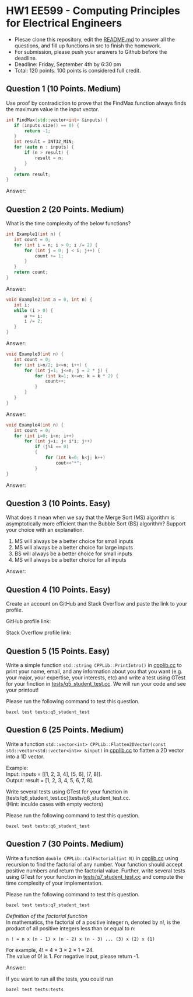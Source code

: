 
# HW1 EE599 - Computing Principles for Electrical Engineers

- Plesae clone this repository, edit the [README.md](README.md) to answer all the questions, and fill up functions in src to finish the homework.
- For submission, please push your answers to Github before the deadline.
- Deadline: Friday, September 4th by 6:30 pm
- Total: 120 points. 100 points is considered full credit.

## Question 1 (10 Points. Medium)

Use proof by contradiction to prove that the FindMax function always finds the maximum value in the input vector.

```cpp
int FindMax(std::vector<int> &inputs) {
   if (inputs.size() == 0) {
       return -1;
   }
   int result = INT32_MIN;
   for (auto n : inputs) {
       if (n > result) {
           result = n;
       }
   }
   return result;
}
```

Answer:

## Question 2 (20 Points. Medium)

What is the time complexity of the below functions?

```cpp
int Example1(int n) {
   int count = 0;
   for (int i = n; i > 0; i /= 2) {
       for (int j = 0; j < i; j++) {
           count += 1;
       }
   }
   return count;
}
```

Answer:

```cpp
void Example2(int a = 0, int n) {
   int i;
   while (i > 0) {
       a += i;
       i /= 2;
   }
}
```

Answer:

```cpp
void Example3(int n) {
   int count = 0;
   for (int i=n/2; i<=n; i++) {
       for (int j=1; j<=n; j = 2 * j) {
           for (int k=1; k<=n; k = k * 2) {
               count++;
           }
       }
   }
}
```

Answer:

```cpp
void Example4(int n) {
   int count = 0;
   for (int i=0; i<n; i++)
       for (int j=i; j< i*i; j++)
           if (j%i == 0)
           {
               for (int k=0; k<j; k++)
                   cout<<"*";
           }
}
```

Answer:

## Question 3 (10 Points. Easy)

What does it mean when we say that the Merge Sort (MS) algorithm is asymptotically more efficient than the Bubble Sort (BS) algorithm? Support your choice with an explanation.

1. MS will always be a better choice for small inputs
2. MS will always be a better choice for large inputs
3. BS will always be a better choice for small inputs
4. MS will always be a better choice for all inputs

Answer:

## Question 4 (10 Points. Easy)

Create an account on GitHub and Stack Overflow and paste the link to your profile.

GitHub profile link:

Stack Overflow profile link:

## Question 5 (15 Points. Easy)

Write a simple function ```std::string CPPLib::PrintIntro()``` in [cpplib.cc](src/lib/cpplib.cc) to print your name, email, and any information about you that you want (e.g. your major, your expertise, your interests, etc) and write a test using GTest for your finction in [tests/q5_student_test.cc](tests/q5_student_test.cc).
We will run your code and see your printout!

Please run the following command to test this question.
```
bazel test tests:q5_student_test
```

## Question 6 (25 Points. Medium)

 Write a function ```std::vector<int> CPPLib::Flatten2DVector(const std::vector<std::vector<int>> &input)``` in [cpplib.cc](src/lib/cpplib.cc) to flatten a 2D vector into a 1D vector.

Example:\
Input: inputs = [[1, 2, 3, 4], [5, 6], [7, 8]].\
Output: result = [1, 2, 3, 4, 5, 6, 7, 8].

Write several tests using GTest for your function in [tests/q6_student_test.cc](tests/q6_student_test.cc.\
(Hint: inculde cases with empty vectors)

Please run the following command to test this question.

```
bazel test tests:q6_student_test
```

## Question 7 (30 Points. Medium)

Write a function ```double CPPLib::CalFactorial(int N)``` in [cpplib.cc](src/lib/cpplib.cc) using recursion to find the factorial of any number. Your function should accept positive numbers and return the factorial value. Further, write several tests using GTest for your function in [tests/q7_student_test.cc](tests/q7_student_test.cc) and compute the time complexity of your implementation.

Please run the following command to test this question.
```
bazel test tests:q7_student_test
```

*Definition of the factorial function*\
In mathematics, the factorial of a positive integer n, denoted by n!, is the product of all positive integers less than or equal to n:

```
n ! = n x (n - 1) x (n - 2) x (n - 3) ... (3) x (2) x (1)
```

For example, 4! = 4 × 3 × 2 × 1 = 24.\
The value of 0! is 1. For negative input, please return -1.

Answer:

If you want to run all the tests, you could run
```
bazel test tests:tests
```
